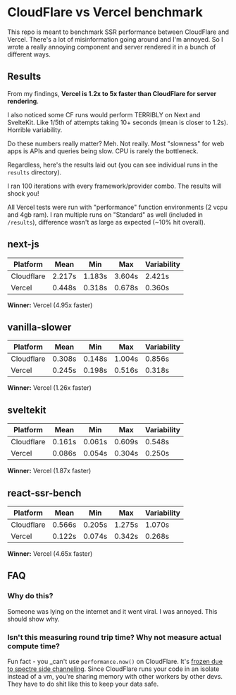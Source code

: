 # CloudFlare vs Vercel benchmark

This repo is meant to benchmark SSR performance between CloudFlare and Vercel. There's a lot of misinformation going around and I'm annoyed. So I wrote a really annoying component and server rendered it in a bunch of different ways.

## Results

From my findings, **Vercel is 1.2x to 5x faster than CloudFlare for server rendering**.

I also noticed some CF runs would perform TERRIBLY on Next and SvelteKit. Like 1/5th of attempts taking 10+ seconds (mean is closer to 1.2s). Horrible variability.

Do these numbers really matter? Meh. Not really. Most "slowness" for web apps is APIs and queries being slow. CPU is rarely the bottleneck.

Regardless, here's the results laid out (you can see individual runs in the `results` directory).

I ran 100 iterations with every framework/provider combo. The results will shock you!

All Vercel tests were run with "performance" function environments (2 vcpu and 4gb ram). I ran multiple runs on "Standard" as well (included in `/results`), difference wasn't as large as expected (~10% hit overall).

## next-js

| Platform   | Mean   | Min    | Max    | Variability |
| ---------- | ------ | ------ | ------ | ----------- |
| Cloudflare | 2.217s | 1.183s | 3.604s | 2.421s      |
| Vercel     | 0.448s | 0.318s | 0.678s | 0.360s      |

**Winner:** Vercel (4.95x faster)

## vanilla-slower

| Platform   | Mean   | Min    | Max    | Variability |
| ---------- | ------ | ------ | ------ | ----------- |
| Cloudflare | 0.308s | 0.148s | 1.004s | 0.856s      |
| Vercel     | 0.245s | 0.198s | 0.516s | 0.318s      |

**Winner:** Vercel (1.26x faster)

## sveltekit

| Platform   | Mean   | Min    | Max    | Variability |
| ---------- | ------ | ------ | ------ | ----------- |
| Cloudflare | 0.161s | 0.061s | 0.609s | 0.548s      |
| Vercel     | 0.086s | 0.054s | 0.304s | 0.250s      |

**Winner:** Vercel (1.87x faster)

## react-ssr-bench

| Platform   | Mean   | Min    | Max    | Variability |
| ---------- | ------ | ------ | ------ | ----------- |
| Cloudflare | 0.566s | 0.205s | 1.275s | 1.070s      |
| Vercel     | 0.122s | 0.074s | 0.342s | 0.268s      |

**Winner:** Vercel (4.65x faster)

## FAQ

### Why do this?

Someone was lying on the internet and it went viral. I was annoyed. This should show why.

### Isn't this measuring round trip time? Why not measure actual compute time?

Fun fact - you \_can't use `performance.now()` on CloudFlare. It's [frozen due to spectre side channeling](https://developers.cloudflare.com/workers/runtime-apis/performance/#:~:text=When%20Workers%20are%20deployed%20to%20Cloudflare%2C%20as%20a%20security%20measure%20to%20mitigate%20against%20Spectre%20attacks). Since CloudFlare runs your code in an isolate instead of a vm, you're sharing memory with other workers by other devs. They have to do shit like this to keep your data safe.
